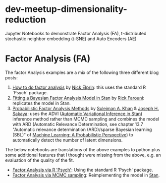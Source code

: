 # dev-meetup-dimensionality-reduction
Jupyter Notebooks to demonstrate Factor Analysis (FA), t-distributed stochastic neighbor embedding (t-SNE) and Auto Encoders (AE)

# Factor Analysis (FA)

The factor Analysis examples are a mix of the following three different blog posts:
1. [How to do factor analysis](https://blog.dominodatalab.com/how-to-do-factor-analysis) by [Nick Elprin](https://blog.dominodatalab.com/author/nick): this uses the standard R 'Psych' package.
1. [Fitting a Bayesian Factor Analysis Model in Stan](https://rfarouni.github.io/assets/projects/BayesianFactorAnalysis/BayesianFactorAnalysis.html) by [Rick Farouni](http://rfarouni.github.io): replicates the model in Stan.
1. [Probabilistic Factor Analysis Methods](https://www.cs.helsinki.fi/u/sakaya/tutorial) by [Suleiman A. Khan](https://users.ics.aalto.fi/suleiman/) & [Joseph H. Sakaya](https://www.cs.helsinki.fi/en/people/sakaya): uses the ADVI ([Automatic Variational Inference in Stan](https://arxiv.org/abs/1506.03431)) inference method rather than MCMC sampling and combines the model with ARD (Automatic Relevance Determination, see chapter 13.7 "Automatic relevance determination (ARD)/sparse Bayesian learning (SBL)" of [Machine Learning: A Probabilistic Perspective](https://www.amazon.com/Machine-Learning-Probabilistic-Perspective-Computation/dp/0262018020)) to automatically detect the number of latent dimensions.

The below notebooks are translations of the above examples to python plus some additional features that I thought were missing from the above, e.g. an evaluation of the quality of the fit.
* [Factor Analysis via R 'Psych'](https://nbviewer.jupyter.org/github/cs224/dev-meetup-dimensionality-reduction/blob/master/factor-analysis.ipynb): Using the standard R 'Psych' package.
* [Factor Analysis via MCMC sampling](https://nbviewer.jupyter.org/github/cs224/dev-meetup-dimensionality-reduction/blob/master/factor-analysis-via-mcmc-sampling.ipynb): Reimplementing the model in [Stan](http://mc-stan.org/).
